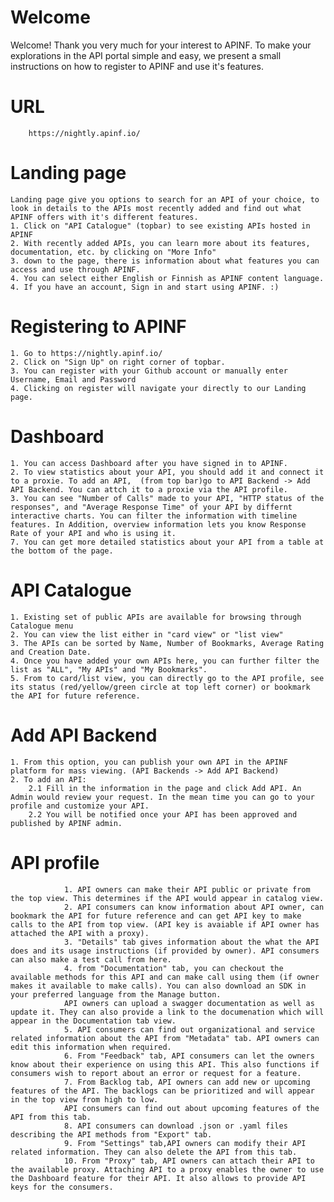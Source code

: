 # Welcome

Welcome!
Thank you very much for your interest to APINF.
To make your explorations in the API portal simple and easy, we present a small instructions on how to register to APINF and use it's features.

# URL

        https://nightly.apinf.io/

# Landing page
    Landing page give you options to search for an API of your choice, to look in details to the APIs most recently added and find out what APINF offers with it's different features.
    1. Click on "API Catalogue" (topbar) to see existing APIs hosted in APINF
    2. With recently added APIs, you can learn more about its features, documentation, etc. by clicking on "More Info"
    3. down to the page, there is information about what features you can access and use through APINF.
    4. You can select either English or Finnish as APINF content language.
    4. If you have an account, Sign in and start using APINF. :)

# Registering to APINF
    1. Go to https://nightly.apinf.io/
    2. Click on "Sign Up" on right corner of topbar.
    3. You can register with your Github account or manually enter Username, Email and Password
    4. Clicking on register will navigate your directly to our Landing page.

#  Dashboard
    1. You can access Dashboard after you have signed in to APINF.
    2. To view statistics about your API, you should add it and connect it to a proxie. To add an API,  (from top bar)go to API Backend -> Add API Backend. You can attch it to a proxie via the API profile.
    3. You can see "Number of Calls" made to your API, "HTTP status of the responses", and "Average Response Time" of your API by differnt interactive charts. You can filter the information with timeline features. In Addition, overview information lets you know Response Rate of your API and who is using it.
    7. You can get more detailed statistics about your API from a table at the bottom of the page.
    
# API Catalogue
    1. Existing set of public APIs are available for browsing through Catalogue menu
    2. You can view the list either in "card view" or "list view"
    3. The APIs can be sorted by Name, Number of Bookmarks, Average Rating and Creation Date.
    4. Once you have added your own APIs here, you can further filter the list as "ALL", "My APIs" and "My Bookmarks".
    5. From to card/list view, you can directly go to the API profile, see its status (red/yellow/green circle at top left corner) or bookmark the API for future reference.

# Add API Backend
    1. From this option, you can publish your own API in the APINF platform for mass viewing. (API Backends -> Add API Backend)
    2. To add an API:
        2.1 Fill in the information in the page and click Add API. An Admin would review your request. In the mean time you can go to your profile and customize your API.
        2.2 You will be notified once your API has been approved and published by APINF admin.

# API profile
                1. API owners can make their API public or private from the top view. This determines if the API would appear in catalog view.
                2. API consumers can know information about API owner, can bookmark the API for future reference and can get API key to make calls to the API from top view. (API key is avaiable if API owner has attached the API with a proxy).
                3. "Details" tab gives information about the what the API does and its usage instructions (if provided by owner). API consumers can also make a test call from here.
                4. from "Documentation" tab, you can checkout the available methods for this API and can make call using them (if owner makes it available to make calls). You can also download an SDK in your preferred language from the Manage button.
                API owners can upload a swagger documentation as well as update it. They can also provide a link to the documenation which will appear in the Documentation tab view.
                5. API consumers can find out organizational and service related information about the API from "Metadata" tab. API owners can edit this information when required.
                6. From "Feedback" tab, API consumers can let the owners know about their experience on using this API. This also functions if consumers wish to report about an error or request for a feature.
                7. From Backlog tab, API owners can add new or upcoming features of the API. The backlogs can be prioritized and will appear in the top view from high to low. 
                API consumers can find out about upcoming features of the API from this tab.
                8. API consumers can download .json or .yaml files describing the API methods from "Export" tab.
                9. From "Settings" tab,API owners can modify their API related information. They can also delete the API from this tab.
                10. From "Proxy" tab, API owners can attach their API to the available proxy. Attaching API to a proxy enables the owner to use the Dashboard feature for their API. It also allows to provide API keys for the consumers.

 
